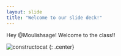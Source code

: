 ```yaml
---
layout: slide
title: "Welcome to our slide deck!"
---
```


Hey @Moulishsage!  Welcome to the class!!

![constructocat](https://octodex.github.com/images/constructocat2.jpg)
{: .center}
